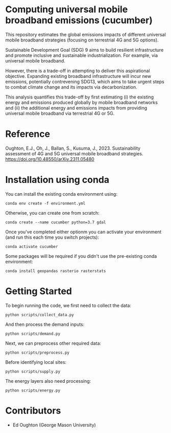 # Computing universal mobile broadband emissions (cucumber)

This repository estimates the global emissions impacts of different universal 
mobile broadband strategies (focusing on terrestrial 4G and 5G options).

Sustainable Development Goal (SDG) 9 aims to build resilient infrastructure and 
promote inclusive and sustainable industrialization. For example, via universal 
mobile broadband. 

However, there is a trade-off in attempting to deliver this aspirational 
objective. Expanding existing broadband infrastructure will incur new emissions, 
potentially contrevening SDG13, which aims to take urgent steps to combat 
climate change and its impacts via decarbonization.

This analysis quantifies this trade-off by first estimating (i) the existing 
energy and emissions produced globally by mobile broadband networks and (ii) the 
additional energy and emissions impacts from providing universal mobile 
broadband via terrestrial 4G or 5G. 

Reference
===========

Oughton, E.J., Oh, J., Ballan, S., Kusuma, J., 2023. Sustainability assessment 
of 4G and 5G universal mobile broadband strategies. https://doi.org/10.48550/arXiv.2311.05480


Installation using conda
===========

You can install the existing conda environment using:

    conda env create -f environment.yml
    
Otherwise, you can create one from scratch:

    conda create --name cucumber python=3.7 gdal

Once you've completed either optionm you can activate your environment (and run this each time you switch projects):

    conda activate cucumber

Some packages will be required if you didn't use the pre-existing conda environment:

    conda install geopandas rasterio rasterstats

Getting Started
============

To begin running the code, we first need to collect the data:

    python scripts/collect_data.py

And then process the demand inputs:

    python scripts/demand.py

Next, we can preprocess other required data:

    python scripts/preprocess.py

Before identifying local sites:

    python scripts/supply.py

The energy layers also need processing:

    python scripts/energy.py


Contributors
============
- Ed Oughton (George Mason University)
